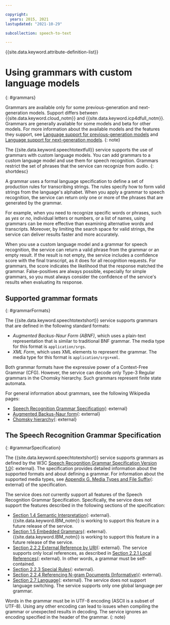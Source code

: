 ```yaml
---

copyright:
  years: 2015, 2021
lastupdated: "2021-10-29"

subcollection: speech-to-text

---
```


{{site.data.keyword.attribute-definition-list}}

# Using grammars with custom language models
{: #grammars}

Grammars are available only for some previous-generation and next-generation models. Support differs between {{site.data.keyword.cloud_notm}} and {{site.data.keyword.icp4dfull_notm}}. Grammars are generally available for some models and beta for other models. For more information about the available models and the features they support, see [Language support for previous-generation models](/docs/speech-to-text?topic=speech-to-text-custom-support#custom-language-support-pg) and [Language support for next-generation models](/docs/speech-to-text?topic=speech-to-text-custom-support#custom-language-support-ng).
{: note}

The {{site.data.keyword.speechtotextfull}} service supports the use of grammars with custom language models. You can add grammars to a custom language model and use them for speech recognition. Grammars restrict the set of phrases that the service can recognize from audio.
{: shortdesc}

A grammar uses a formal language specification to define a set of production rules for transcribing strings. The rules specify how to form valid strings from the language's alphabet. When you apply a grammar to speech recognition, the service can return only one or more of the phrases that are generated by the grammar.

For example, when you need to recognize specific words or phrases, such as *yes* or *no*, individual letters or numbers, or a list of names, using grammars can be more effective than examining alternative words and transcripts. Moreover, by limiting the search space for valid strings, the service can deliver results faster and more accurately.

When you use a custom language model and a grammar for speech recognition, the service can return a valid phrase from the grammar or an empty result. If the result is not empty, the service includes a confidence score with the final transcript, as it does for all recognition requests. For grammars, the score indicates the likelihood that the response matched the grammar. False-positives are always possible, especially for simple grammars, so you must always consider the confidence of the service's results when evaluating its response.

## Supported grammar formats
{: #grammarFormats}

The {{site.data.keyword.speechtotextshort}} service supports grammars that are defined in the following standard formats:

-   *Augmented Backus-Naur Form (ABNF)*, which uses a plain-text representation that is similar to traditional BNF grammar. The media type for this format is `application/srgs`.
-   *XML Form*, which uses XML elements to represent the grammar. The media type for this format is `application/srgs+xml`.

Both grammar formats have the expressive power of a Context-Free Grammar (CFG). However, the service can decode only Type-3 Regular grammars in the Chomsky hierarchy. Such grammars represent finite state automata.

For general information about grammars, see the following Wikipedia pages:

-   [Speech Recognition Grammar Specification](https://wikipedia.org/wiki/Speech_Recognition_Grammar_Specification){: external}
-   [Augmented Backus-Naur form](https://wikipedia.org/wiki/Augmented_Backus%E2%80%93Naur_form){: external}
-   [Chomsky hierarchy](https://wikipedia.org/wiki/Chomsky_hierarchy){: external}

## The Speech Recognition Grammar Specification
{: #grammarSpecification}

The {{site.data.keyword.speechtotextshort}} service supports grammars as defined by the W3C [Speech Recognition Grammar Specification Version 1.0](https://www.w3.org/TR/speech-grammar/){: external}. The specification provides detailed information about the supported formats and about defining a grammar. For information about the supported media types, see [Appendix G. Media Types and File Suffix](https://www.w3.org/TR/speech-grammar/#AppG){: external} of the specification.

The service does *not* currently support all features of the Speech Recognition Grammar Specification. Specifically, the service does not support the features described in the following sections of the specification:

-   [Section 1.4 Semantic Interpretation](https://www.w3.org/TR/speech-grammar/#S1.4){: external}. {{site.data.keyword.IBM_notm}} is working to support this feature in a future release of the service.
-   [Section 1.5 Embedded Grammars](https://www.w3.org/TR/speech-grammar/#S1.5){: external}. {{site.data.keyword.IBM_notm}} is working to support this feature in a future release of the service.
-   [Section 2.2.2 External Reference by URI](https://www.w3.org/TR/speech-grammar/#S2.2.2){: external}. The service supports only local references, as described in [Section 2.2.1 Local References](https://www.w3.org/TR/speech-grammar/#S2.2.1){: external}. In other words, a grammar must be self-contained.
-   [Section 2.2.3 Special Rules](https://www.w3.org/TR/speech-grammar/#S2.2.3){: external}.
-   [Section 2.2.4 Referencing N-gram Documents (Informative)](https://www.w3.org/TR/speech-grammar/#S2.2.4){: external}.
-   [Section 2.7 Language](https://www.w3.org/TR/speech-grammar/#S2.7){: external}. The service does not support language switching. The service supports only one global language per grammar.

Words in the grammar must be in UTF-8 encoding (ASCII is a subset of UTF-8). Using any other encoding can lead to issues when compiling the grammar or unexpected results in decoding. The service ignores an encoding specified in the header of the grammar.
{: note}
